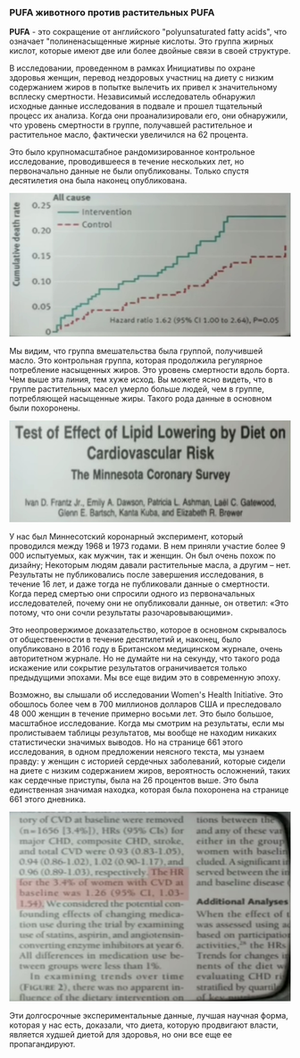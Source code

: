 ### **PUFA** животного против растительных **PUFA**

**PUFA** - это сокращение от английского "polyunsaturated fatty acids", что означает "полиненасыщенные жирные кислоты. Это группа жирных кислот, которые имеют две или более двойные связи в своей структуре.

В исследовании, проведенном в рамках Инициативы по охране здоровья женщин, перевод нездоровых участниц на диету с низким содержанием жиров в попытке вылечить их привел к значительному всплеску смертности. Независимый исследователь обнаружил исходные данные исследования в подвале и прошел тщательный процесс их анализа. Когда они проанализировали его, они обнаружили, что уровень смертности в группе, получавшей растительное и растительное масло, фактически увеличился на 62 процента. 

Это было крупномасштабное рандомизированное контрольное исследование, проводившееся в течение нескольких лет, но первоначально данные не были опубликованы. Только спустя десятилетия она была наконец опубликована.

![1749453260239](image/19_PUFA_животного_против_растительных_PUFA/1749453260239.png)

Мы видим, что группа вмешательства была группой, получившей масло. Это контрольная группа, которая продолжила регулярное потребление насыщенных жиров. Это уровень смертности вдоль борта. Чем выше эта линия, тем хуже исход. Вы можете ясно видеть, что в группе растительных масел умерло больше людей, чем в группе, потребляющей насыщенные жиры. Такого рода данные в основном были похоронены.

![1749453274184](image/19_PUFA_животного_против_растительных_PUFA/1749453274184.png)

У нас был Миннесотский коронарный эксперимент, который проводился между 1968 и 1973 годами. В нем приняли участие более 9 000 испытуемых, как мужчин, так и женщин. Он был очень похож по дизайну; Некоторым людям давали растительные масла, а другим – нет. Результаты не публиковались после завершения исследования, в течение 16 лет, и даже тогда не публиковали данные о смертности. Когда перед смертью они спросили одного из первоначальных исследователей, почему они не опубликовали данные, он ответил: «Это потому, что они сочли результаты разочаровывающими».

Это неопровержимое доказательство, которое в основном скрывалось от общественности в течение десятилетий и, наконец, было опубликовано в 2016 году в Британском медицинском журнале, очень авторитетном журнале. Но не думайте ни на секунду, что такого рода искажение или сокрытие результатов ограничивается только предыдущими эпохами. Мы все еще видим это в современную эпоху.

Возможно, вы слышали об исследовании Women's Health Initiative. Это обошлось более чем в 700 миллионов долларов США и преследовало 48 000 женщин в течение примерно восьми лет. Это было большое, масштабное исследование. Когда мы смотрим на результаты, если мы пролистываем таблицы результатов, мы вообще не находим никаких статистически значимых выводов. Но на странице 661 этого исследования, в одном предложении неясного текста, мы узнаем правду: у женщин с историей сердечных заболеваний, которые сидели на диете с низким содержанием жиров, вероятность осложнений, таких как сердечные приступы, была на 26 процентов выше. Это была единственная значимая находка, которая была похоронена на странице 661 этого дневника.

![1749453351128](image/19_PUFA_животного_против_растительных_PUFA/1749453351128.png)

Эти долгосрочные экспериментальные данные, лучшая научная форма, которая у нас есть, доказали, что диета, которую продвигают власти, является худшей диетой для здоровья, но они все еще ее пропагандируют.
